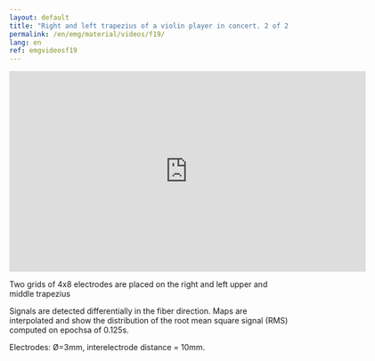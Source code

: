 ```yaml
---
layout: default
title: "Right and left trapezius of a violin player in concert. 2 of 2."
permalink: /en/emg/material/videos/f19/
lang: en
ref: emgvideosf19
---
```


<iframe width="640" height="360" src="https://www.youtube.com/embed/l-bqCKdyiKo?rel=0&amp;showinfo=0" frameborder="0" gesture="media" allow="encrypted-media" allowfullscreen></iframe>

Two grids of 4x8 electrodes are placed on the right and left upper and middle trapezius

Signals are detected differentially in the fiber direction. Maps are interpolated and show the distribution of the root mean square signal (RMS) computed on epochsa of 0.125s.

Electrodes: Ø=3mm, interelectrode distance = 10mm.